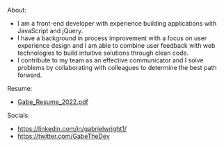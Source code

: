 About:
- I am a front-end developer with experience building applications with JavaScript and jQuery.
- I have a background in process improvement with a focus on user experience design and I am able to combine user feedback with web technologies to build intuitive solutions through clean code. 
- I contribute to my team as an effective communicator and I solve problems by collaborating with colleagues to determine the best path forward.

Resume:
- [Gabe_Resume_2022.pdf](https://github.com/gabrielwright1/gabrielwright1/files/8065503/Gabe_Resume_2022.pdf)

Socials: 

- https://linkedin.com/in/gabrielwright1/
- https://twitter.com/GabeTheDev

<!---
gabrielwright1/gabrielwright1 is a ✨ special ✨ repository because its `README.md` (this file) appears on your GitHub profile.
You can click the Preview link to take a look at your changes.
--->
